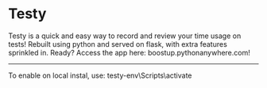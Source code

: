 # Testy
Testy is a quick and easy way to record and review your time usage on tests!
Rebuilt using python and served on flask, with extra features sprinkled in.
Ready? Access the app here: boostup.pythonanywhere.com!

---

To enable on local instal, use: testy-env\Scripts\activate
